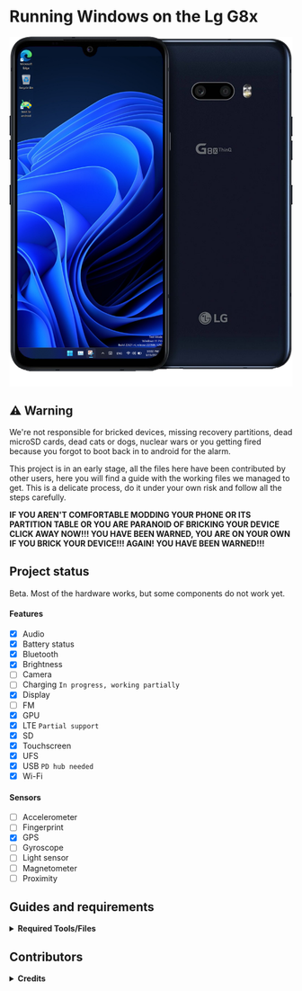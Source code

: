 # Running Windows on the Lg G8x

<img align="center" src="https://github.com/Icesito68/Port-Windows-11-Lg-G8x/blob/main/mh2lm.png"  alt="Windows 11 Running On A Lg G8x">

## ⚠️ **Warning**

We're not responsible for bricked devices, missing recovery partitions, dead microSD cards, dead cats or dogs, nuclear wars or you getting fired because you forgot to boot back in to android for the alarm.

This project is in an early stage, all the files here have been contributed by other users, here you will find a guide with the working files we managed to get. This is a delicate process, do it under your own risk and follow all the steps carefully.

**IF YOU AREN'T COMFORTABLE MODDING YOUR PHONE OR ITS PARTITION TABLE OR YOU ARE PARANOID OF BRICKING YOUR DEVICE CLICK AWAY NOW!!! YOU HAVE BEEN WARNED, YOU ARE ON YOUR OWN IF YOU BRICK YOUR DEVICE!!! AGAIN! YOU HAVE BEEN WARNED!!!**

## Project status

Beta. Most of the hardware works, but some components do not work yet.

#### Features

- [x] Audio 
- [x] Battery status
- [x] Bluetooth
- [x] Brightness
- [ ] Camera
- [ ] Charging ```In progress, working partially```
- [x] Display
- [ ] FM
- [x] GPU
- [x] LTE ```Partial support```
- [x] SD 
- [x] Touchscreen
- [x] UFS
- [x] USB ```PD hub needed```
- [x] Wi-Fi

#### Sensors
- [ ] Accelerometer
- [ ] Fingerprint
- [x] GPS
- [ ] Gyroscope
- [ ] Light sensor
- [ ] Magnetometer
- [ ] Proximity

## Guides and requirements

<details> 
<summary><strong>Required Tools/Files</strong></summary>

Human:

- Understand English or Spanish

- Understand how to use TWRP

- Understand how to use CMD

- Functioning brain

PC:

- [Windows on ARM image](https://uupdump.net/) (Windows 11 is recommended)

- [platform-tools](https://developer.android.com/studio/releases/platform-tools).

- [DriverUpdater](https://github.com/WOA-Project/DriverUpdater/releases/) to install the [drivers](https://github.com/MollySophia/LGE-SM8150-Drivers) (Download like zip)

Phone:
- [UEFI image](https://github.com/Icesito68/Port-Windows-11-Lg-G8x/releases/tag/Uefi)

- [TWRP](https://t.me/LG_G8X_India)

</details> 

## Contributors

<details> 

<summary><b><strong>Credits</strong></b></summary>
  
- [MollySophia](https://github.com/MollySophia) ```Made all project```

- [Icesito68](https://github.com/Icesito68) ```Made this repo```
  
- [Renegade Project](https://github.com/edk2-porting) ```Making the core of this project```

- [gus33000](https://github.com/gus33000) ```Providing help, also made base install guide, all of the original drivers and the msc script```

- [Renegade Project Discord members](https://discord.gg/XXBWfag) ```Provided Help```

</details>  
